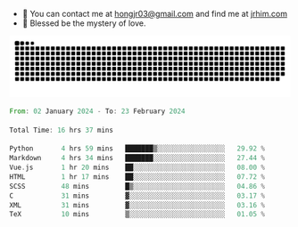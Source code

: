 - 📧 You can contact me at hongjr03@gmail.com and find me at [jrhim.com](https://jrhim.com/)
- 🌈 Blessed be the mystery of love.

![snake_animation](https://raw.githubusercontent.com/hongjr03/hongjr03/output/github-contribution-grid-snake.svg)

<!--START_SECTION:waka-->

```rust
From: 02 January 2024 - To: 23 February 2024

Total Time: 16 hrs 37 mins

Python       4 hrs 59 mins   ███████▒░░░░░░░░░░░░░░░░░   29.92 %
Markdown     4 hrs 34 mins   ███████░░░░░░░░░░░░░░░░░░   27.44 %
Vue.js       1 hr 20 mins    ██░░░░░░░░░░░░░░░░░░░░░░░   08.00 %
HTML         1 hr 17 mins    ██░░░░░░░░░░░░░░░░░░░░░░░   07.72 %
SCSS         48 mins         █▒░░░░░░░░░░░░░░░░░░░░░░░   04.86 %
C            31 mins         ▓░░░░░░░░░░░░░░░░░░░░░░░░   03.17 %
XML          31 mins         ▓░░░░░░░░░░░░░░░░░░░░░░░░   03.16 %
TeX          10 mins         ▒░░░░░░░░░░░░░░░░░░░░░░░░   01.05 %
```

<!--END_SECTION:waka-->

